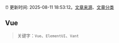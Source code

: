 :alarm_clock: 更新时间: 2025-08-11 18:53:12。[文章来源](/README.md)、[文章分类](/TAGS.md)

## Vue


> 关键字：`Vue`、`ElementUI`、`Vant`



